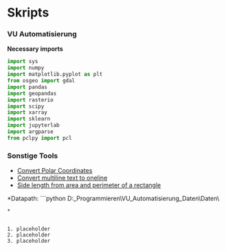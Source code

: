# Skripts

### VU Automatisierung 
**Necessary imports**
```python
import sys
import numpy 
import matplotlib.pyplot as plt
from osgeo import gdal
import pandas
import geopandas
import rasterio
import scipy 
import xarray
import sklearn
import jupyterlab
import argparse
from pclpy import pcl
```

### Sonstige Tools
* [Convert Polar Coordinates](https://github.com/Tabernig/skripts/blob/master/Tools/convertpolartocoordinates.py)
* [Convert multiline text to oneline](https://github.com/Tabernig/skripts/blob/master/Tools/multi2oneLineText.py)
* [Side length from area and perimeter of a rectangle](https://github.com/Tabernig/skripts/blob/master/Tools/skriptLundB.py)


*Datapath: ```python
D:\_Programmieren\VU_Automatisierung_Daten\Daten\
```
*


1. placeholder
2. placeholder
3. placeholder
